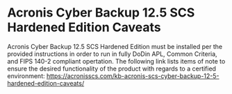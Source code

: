 # Acronis Cyber Backup 12.5 SCS Hardened Edition Caveats

Acronis Cyber Backup 12.5 SCS Hardened Edition must be installed per the
provided instructions in order to run in fully DoDin APL, Common Criteria, and
FIPS 140-2 compliant opertation. The following link lists items of note to
ensure the desired functionality of the product with regards to a certified
environment:
<https://acronisscs.com/kb-acronis-scs-cyber-backup-12-5-hardened-edition-caveats/>
